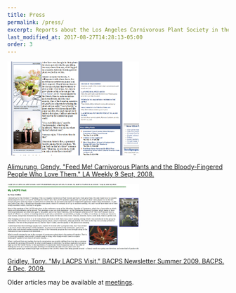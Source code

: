 ```yaml
---
title: Press
permalink: /press/
excerpt: Reports about the Los Angeles Carnivorous Plant Society in the media.
last_modified_at: 2017-08-27T14:28:13-05:00
order: 3
---
```


<a href="http://www.laweekly.com/2008-09-11/la-vida/feed-me-carnivorous-plants-and-the-bloody-fingered-people-who-love-them/"><img src="/sites/default/files/photos/laweekly.png" width="300" height="214" alt="laweekly.png" /></a>

<a href="http://www.laweekly.com/2008-09-11/la-vida/feed-me-carnivorous-plants-and-the-bloody-fingered-people-who-love-them/">Alimurung, Gendy. "Feed Me! Carnivorous Plants and the Bloody-Fingered People Who Love Them." <u>LA Weekly</u> 9 Sept, 2008.
</a>

<a href="http://www.bacps.org/2009Summer/#lacps"><img src="/sites/default/files/photos/bacps-gridley.png" width="300" height="150" alt="bacps-gridley.png" /></a>


<a href="http://www.bacps.org/2009Summer/#lacps">Gridley, Tony. "My LACPS Visit." <u>BACPS Newsletter</u> Summer 2009. BACPS. 4 Dec, 2009.</a>




Older articles may be available at <a href='http://lacps.net/meetings' alt='' title='Meetings'>meetings</a>.
